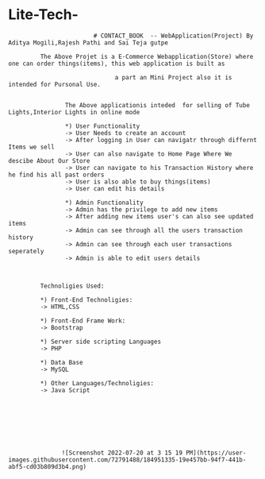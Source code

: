 # Lite-Tech-

                            # CONTACT_BOOK  -- WebApplication(Project) By Aditya Mogili,Rajesh Pathi and Sai Teja gutpe
                            
             The Above Projet is a E-Commerce Webapplication(Store) where one can order things(items), this web application is built as 
            
                                  a part an Mini Project also it is intended for Pursonal Use.
                                  
                                  
                    The Above applicationis inteded  for selling of Tube Lights,Interior Lights in online mode
                    
                    *) User Functionality
                    -> User Needs to create an account
                    -> After logging in User can navigatr through differnt Items we sell
                    -> User can also navigate to Home Page Where We descibe About Our Store
                    -> User can navigate to his Transaction History where he find his all past orders
                    -> User is also able to buy things(items) 
                    -> User can edit his details
                    
                    *) Admin Functionality 
                    -> Admin has the privilege to add new items
                    -> After adding new items user's can also see updated items
                    -> Admin can see through all the users transaction history
                    -> Admin can see through each user transactions seperately
                    -> Admin is able to edit users details
             
                    
             
             Technoligies Used:
             
             *) Front-End Technoligies:
             -> HTML,CSS
             
             *) Front-End Frame Work:
             -> Bootstrap
             
             *) Server side scripting Languages
             -> PHP
             
             *) Data Base
             -> MySQL
             
             *) Other Languages/Technoligies:
             -> Java Script
             
             
         
             
             
             
                    
                    
                   ![Screenshot 2022-07-20 at 3 15 19 PM](https://user-images.githubusercontent.com/72791488/184951335-19e457bb-94f7-441b-abf5-cd03b809d3b4.png)

             
             
